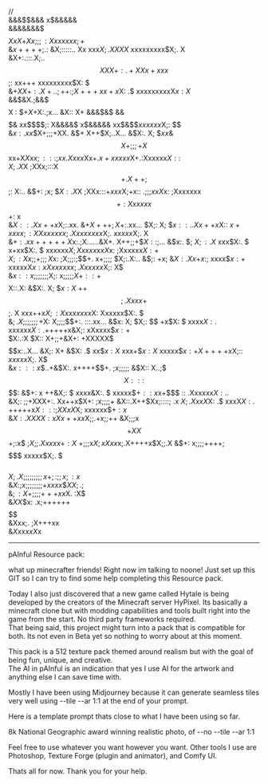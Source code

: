 //                                                                                                                                                                                                                                                                                                                              
                                                                                                          &&&$$&&&                         x$&&&&&      
                                              &&&&&&&$          $$$$$$$$$XxX                           +$$Xx;;;: X                    xxxxx$$x; +$      
                                             &$x++++;$.:       &X;:::::.. Xx                        xxx$X;.  XXXX$                xxxxxxxxx$X;. X       
                                            &X+:.:::.X;..     $$XXX+:. +XXx+                       xxx$$;: xx+++                  xxxxxxxxx$X:  $       
                                           &$+  XX+:.X+..      ;+$$+: ;X+++                       xx+x$X: .$                     xxxxxxxxxX$x: X$       
              &&$&X.;&&$$$$$X :           $$+  X+$X:.;x...       &X:: X+    &&&$&$  &&$$$$$&     xx$$$$;: X&&&&$ x$&&&&&     xx$&$$$xxxxxx$X;: $$       
             &$x:.xx$$X+;;;+XX.          &$+  X++$X;..X...      &$X:. X;    $$x x$&$$X+;;;+X$$xx+X$Xxx;:::;xx.Xxxx$Xx+.$x+xxxxx$X+.:Xxxxxx$X: :$        
             $X;.X$X  ;XXx;:::X         $$+. X++;$$;: X:..      &$+: ;x;   $$X:.X$X  ;XXx:::+$xxx$X;+x::  .;;;$xxX$x: ;Xxxxxxx$$+: Xxxxxx$$+: x         
            &$X::.  Xx++x$X;:.xx.      &$+  X+++;X$+:.xx...     $X;: X;    $$x::. .Xx++x$X:: $x+xxxx$$;: XXxxxxxx$$;. Xxxxxxxx$X;. $xxxxx$X;. X         
            &$+:. xx+++++X$x:.;X......&X+. X++;;+$$X::;$...    &$x:. $;    $X;:. X$  xxx$X:. $  x+xx$X:. $ xxxxxx$X;  XxxxxxxX$x: ;Xxxxxx$X: +$         
            $X;: Xx;;+;;;X$x: ;X;;;:;$$+. x+;;;;  $X;:.X:..    &$;: +x;   &$X:. X    x+$$x: ;$ xxxx$$x: +$ xxxxxX$x: xXxxxxxx$$;. Xxxxxx$X;: X$         
           &$x: :x;;;;;;;$X;: x;;;;;$X+::+$$$$$$$$$X::.X:     &$X:. X;    $$x: X$    ++$$;. X  xxx+$$;. X xxx++x$X;: Xxxxxxxx$X:  Xxxxxx$X:. $          
           &$;. X;;;;;;;+$X:  X;;;;$$+:.           :::.xx...  &$x:  X;    $X;: $$    +x$X:  $  xxxx$X: .$ xxxxxx$X: .$+++++x&X;: xXxxxx$$x: +$          
           $X:.:X       $X:: X+;;+&X+: +XXXXX$$$$$$$x:..X...  &X;: X+    &$X: .$    xx$$x: X$ xxx+$$x: X$ xxxxx$$x: +X++++x$X;:: $xxxxx$X;. X$          
          &$x:::x$$..+&$X:. x++++$$+. ;x;;;;;     &$X:: X..;$$$X:::$$$$: &$+: x     ++&X;: $  xxxx&X:. $  xxxxx$$+::x$x+$$$  :: .Xxxxxx$X:..$           
          &X;:  ;;+XXX+:.  Xx++x$X+: ;x;;;;+       &X::.X++$Xx;::::; .x  $X;. X    xxX$X: .$  xxxX$X: .$  +++++x$X:::;XXx  X$X; xxxxxx$$+: x$           
         &$X: .XXXX:    xXx++xx$X;;.+x;;++         &X;;;x$$+         XX $$+;:x$     ;$X;;.X  xxxx$$+: X$    +;;;x$X;    xXxx$x;.X++++x$X;;.X            
         &$+: x;;;;++++;                                  $$$$$$$$$$$                       xxxxx$X;. $            $$$$                                 
         $X;. X;;;;;;;;;                                                                 x+;:;;x$$;: x$                                                 
        &$X: ;x;;;;;;;;+                                                                xxxx$$$XX;. ;$                                                  
        &$;: X+;;;;+++x                                                                   x$X.    :X$                                                   
   &$XX$$x: .x;++++++                                                                       $$$$$$                                                      
   &Xxx;.  ;X+++xx                                                                                                                                      
  &$XxxxxX$x                                                                                                                                            
                                                                                                                                                                                                                                                                                                        
-------------------------------------------------------------------------------------------------------------------------------------------------------------------------------------------                                                                                                                                                                               
pAInful Resource pack:

what up minecrafter friends! Right now im talking to noone! 
Just set up this GIT so I can try to find some help completing this Resource pack.  

Today I also just discovered that a new game called Hytale is being developed by the creators of the Minecraft server HyPixel.
Its basically a minecraft clone but with modding capabilities and tools built right into the game from the start.  No third party frameworks required.  
That being said, this project might turn into a pack that is compatible for both. 
Its not even in Beta yet so nothing to worry about at this moment.

This pack is a 512 texture pack themed around realism but with the goal of being fun, unique, and creative.  
The AI in pAInful is an indication that yes I use AI for the artwork and anything else I can save time with.

Mostly I have been using Midjourney because it can generate seamless tiles very well using --tile --ar 1:1 at the end of your prompt.

Here is a template prompt thats close to what I have been using so far.

8k National Geographic award winning realistic photo, of <name of texture with description> --no <negative prompt> --tile --ar 1:1 

Feel free to use whatever you want however you want. 
Other tools I use are Photoshop, Texture Forge (plugin and animator), and Comfy UI.  

Thats all for now. 
Thank you for your help.
